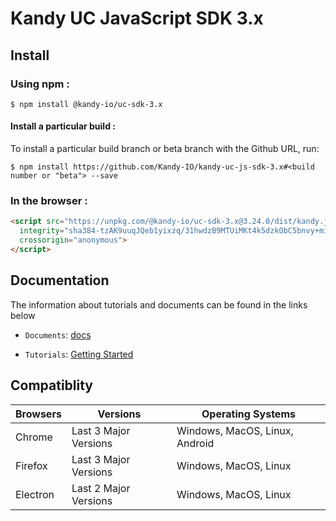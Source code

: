 # Kandy UC JavaScript SDK 3.x

## Install

### Using npm :

`$ npm install @kandy-io/uc-sdk-3.x`

#### Install a particular build :

To install a particular build branch or beta branch with the Github URL, run:

`$ npm install https://github.com/Kandy-IO/kandy-uc-js-sdk-3.x#<build number or "beta"> --save`

### In the browser :
```html
<script src="https://unpkg.com/@kandy-io/uc-sdk-3.x@3.24.0/dist/kandy.js"
  integrity="sha384-tzAK9uuqJQeb1yixzq/31hwdzB9MTUiMKt4k5dzkObC5bnvy+miL2U5hI/iLuV4H"
  crossorigin="anonymous">
</script>
```
## Documentation

The information about tutorials and documents can be found in the links below

* `Documents`: [docs](https://kandy-io.github.io/kandy-uc-js-sdk-3.x/docs)

* `Tutorials`:  [Getting Started](https://kandy-io.github.io/kandy-uc-js-sdk-3.x/tutorials/?config=us#/Getting%20Started)

## Compatiblity

| Browsers | Versions              | Operating Systems              |
|----------|-----------------------|--------------------------------|
| Chrome   | Last 3 Major Versions | Windows, MacOS, Linux, Android |
| Firefox  | Last 3 Major Versions | Windows, MacOS, Linux          |
| Electron | Last 2 Major Versions | Windows, MacOS, Linux          |
